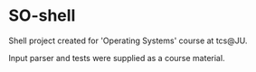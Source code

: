# SO-shell
Shell project created for 'Operating Systems' course at tcs@JU.

Input parser and tests were supplied as a course material. 
